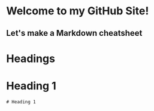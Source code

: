 # Welcome to my GitHub Site!

## Let's make a Markdown cheatsheet

# Headings

# Heading 1

`# Heading 1`
